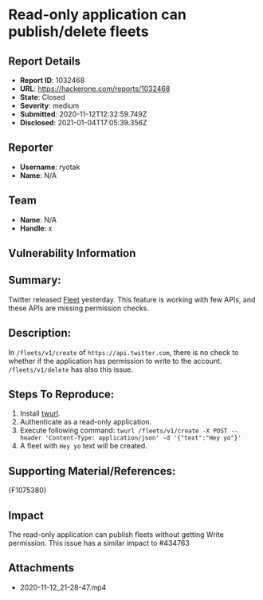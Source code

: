# Read-only application can publish/delete fleets

## Report Details
- **Report ID**: 1032468
- **URL**: https://hackerone.com/reports/1032468
- **State**: Closed
- **Severity**: medium
- **Submitted**: 2020-11-12T12:32:59.749Z
- **Disclosed**: 2021-01-04T17:05:39.356Z

## Reporter
- **Username**: ryotak
- **Name**: N/A

## Team
- **Name**: N/A
- **Handle**: x

## Vulnerability Information
## Summary:
Twitter released [Fleet](https://blog.twitter.com/ja_jp/topics/product/2020/ntroducing-fleets-new-way-to-join-the-conversation-jp.html) yesterday. This feature is working with few APIs, and these APIs are missing permission checks.

## Description:
In `/fleets/v1/create` of `https://api.twitter.com`, there is no check to whether if the application has permission to write to the account. `/fleets/v1/delete` has also this issue.


## Steps To Reproduce:

  1. Install [twurl](https://github.com/twitter/twurl).
  1. Authenticate as a read-only application.
  1. Execute following command: `twurl /fleets/v1/create -X POST --header 'Content-Type: application/json' -d '{"text":"Hey yo"}'`
  1. A fleet with `Hey yo` text will be created.

## Supporting Material/References:
{F1075380}

## Impact

The read-only application can publish fleets without getting Write permission. This issue has a similar impact to #434763

## Attachments
- 2020-11-12_21-28-47.mp4
